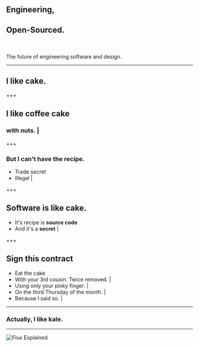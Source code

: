 ## Engineering, 
## Open-Sourced.

<br><br>The future of engineering software and design.

---

## I like **cake.**

+++

## I like coffee cake
### with nuts. |

+++

### But I can't have the recipe.

 - Trade secret
 - Illegal |

 +++

 ## **Software** is like **cake.**

  - It's recipe is **source code**
  - And it's a **secret** |

+++

## Sign this **contract**

 - Eat the cake
 - With your 3rd cousin.  Twice removed. |
 - Using only your pinky finger. |
 - On the third Thursday of the month. |
 - Because I said so. |

---

### Actually, I like **kale.**

---

![Flux Explained](https://facebook.github.io/flux/img/flux-simple-f8-diagram-explained-1300w.png)